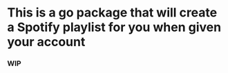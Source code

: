 # This is a go package that will create a Spotify playlist for you when given your account

### WIP
